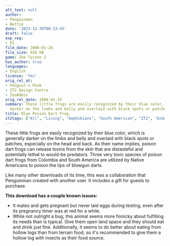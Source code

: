 ```yaml
---
alt_text: null
author:
- Penguinman
- Nettie
date: '2023-12-30T00:33:45'
draft: false
exp_req:
- ES
file_date: 2006-01-26
file_size: 856 KB
game: Zoo Tycoon 2
has_author: true
languages:
- English
license: 'Yes'
orig_rel_at:
- Penguin's Peak
- ZT2 Design Centre
- ZooAdmin
orig_rel_date: 2006-01-25
summary: These little frogs are easily recognized by their blue color, which is generally
  darker on the limbs and belly and overlaid with black spots or patches.
title: Blue Poison Dart Frog
zt2tags: ["All", "Living", "Amphibians", "South American", "ZT2", "Endangered Species"]
---
```

These little frogs are easily recognized by their blue color, which is generally darker on the limbs and belly and overlaid with black spots or patches, especially on the head and back. As their name implies, poison dart frogs can release toxins from the skin that are distasteful and potentially lethal to would-be predators. Three very toxic species of poison dart frogs from Colombia and South America are utilized by Native Americans to poison the tips of blowgun darts.

Like many other downloads of its time, this was a collaboration that Penguinman created with another user. It includes a gift for guests to purchase.

**This download has a couple known issues:**
- It mates and gets pregnant but never laid eggs during testing, even after its pregnancy timer was at red for a while.
- While not outright a bug, this animal seems more finnicky about fulfilling its needs than is typical. Give them open land space and they should eat and drink just fine. Additionally, it seems to do better about eating from hollow logs than from terrain food, so it's recommended to give them a hollow log with insects as their food source.
